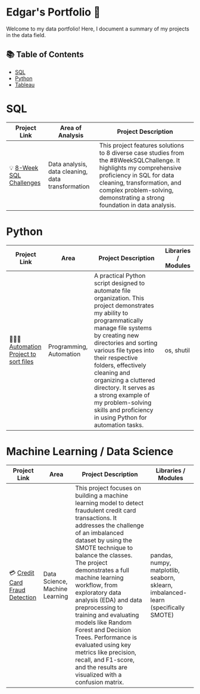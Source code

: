 # Edgar's Portfolio 🦈

Welcome to my data portfolio! Here, I document a summary of my projects in the data field. 

## 📚 Table of Contents
- [SQL](#sql)
- [Python](#python)
- [Tableau](#tableau)

# SQL

| Project Link | Area of Analysis | Project Description | 
|---|---|---|
| 💡 [8-Week SQL Challenges](https://github.com/KingRyan72/8-Week-SQL-Challenge) | Data analysis, data cleaning, data transformation | This project features solutions to 8 diverse case studies from the #8WeekSQLChallenge. It highlights my comprehensive proficiency in SQL for data cleaning, transformation, and complex problem-solving, demonstrating a strong foundation in data analysis.|

# Python

| Project Link | Area | Project Description | Libraries / Modules |    
|---|---|---|---|
| 👩🏻‍💻 [Automation Project to sort files](https://github.com/KingRyan72/8-Week-SQL-Challenge) | Programming, Automation | A practical Python script designed to automate file organization. This project demonstrates my ability to programmatically manage file systems by creating new directories and sorting various file types into their respective folders, effectively cleaning and organizing a cluttered directory. It serves as a strong example of my problem-solving skills and proficiency in using Python for automation tasks.| os, shutil |

# Machine Learning / Data Science

| Project Link | Area | Project Description | Libraries / Modules |    
|---|---|---|---|
| 💳 [Credit Card Fraud Detection](https://github.com/KingRyan72/8-Week-SQL-Challenge) | Data Science, Machine Learning | This project focuses on building a machine learning model to detect fraudulent credit card transactions. It addresses the challenge of an imbalanced dataset by using the SMOTE technique to balance the classes. The project demonstrates a full machine learning workflow, from exploratory data analysis (EDA) and data preprocessing to training and evaluating models like Random Forest and Decision Trees. Performance is evaluated using key metrics like precision, recall, and F1-score, and the results are visualized with a confusion matrix.| pandas, numpy, matplotlib, seaborn, sklearn, imbalanced-learn (specifically SMOTE) |
